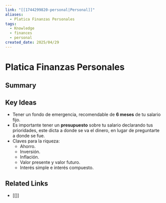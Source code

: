 ```yaml
---
link: "[[1744299820-personal|Personal]]"
aliases:
  - Platica Finanzas Personales
tags:
  - Knowledge
  - finances
  - personal
created_date: 2025/04/29
---
```

# Platica Finanzas Personales
## Summary

## Key Ideas
- Tener un fondo de emergencia, recomendable de **6 meses** de tu salario fijo.
- Es importante tener un **presupuesto** sobre tu salario declarando tus prioridades, este dicta a donde se va el dinero, en lugar de preguntarte a donde se fue.
- Claves para la riqueza:
	- Ahorro.
	- Inversión.
	- Inflación.
	- Valor presente y valor futuro.
	- Interés simple e interés compuesto.
## Related Links
- [[]]